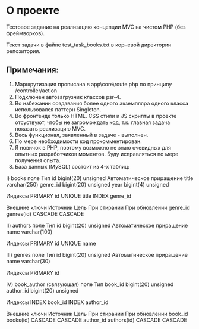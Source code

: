 
# О проекте

Тестовое задание на реализацию концепции MVC на чистом PHP (без фреймворков).

Текст задачи в файле test_task_books.txt в корневой директории репозитория.

## Примечания:
1) Маршрутизация прописана в app\core\route.php  по принципу /controller/action
2) Подключен автозагрузчик классов psr-4.
3) Во избежании создавания более одного экземпляра одного класса использовался паттерн Singleton.
3) Во фронтенде только HTML. CSS стили и JS скрипты в проекте отсуствуют, чтобы не загромождать код, т.к. главная задача показать реализацию MVC.
4) Весь функционал, заявленный в задаче - выполнен.
5) По мере необходимости код прокомментирован.
6) Я новичок в PHP, поэтому возможно не знаю очевидных для опытных разработчиков моментов. Буду исправляться по мере получения опыта.
7) База данных (MySQL) состоит из 4-х таблиц:


I) books
поле	    Тип
id	    bigint(20) unsigned Автоматическое приращение
title	    varchar(250)
genre_id    bigint(20) unsigned
year	    bigint(4) unsigned

Индексы
PRIMARY	    id
UNIQUE	    title
INDEX	    genre_id

Внешние ключи
Источник	Цель	      При стирании	При обновлении
genre_id	genres(id)    CASCADE	        CASCADE

II) authors
поле	Тип
id	bigint(20) unsigned Автоматическое приращение
name	varchar(100)

Индексы
PRIMARY	id
UNIQUE	name

III) genres
поле	Тип
id	bigint(20) unsigned Автоматическое приращение
name	varchar(30)

Индексы
PRIMARY	id

IV) book_author (связующая)
поле	       Тип
book_id	       bigint(20) unsigned
author_id      bigint(20) unsigned

Индексы
INDEX	book_id
INDEX	author_id

Внешние ключи
Источник	Цель	        При стирании	При обновлении
book_id	        books(id)	CASCADE	        CASCADE
author_id	authors(id)	CASCADE	        CASCADE
